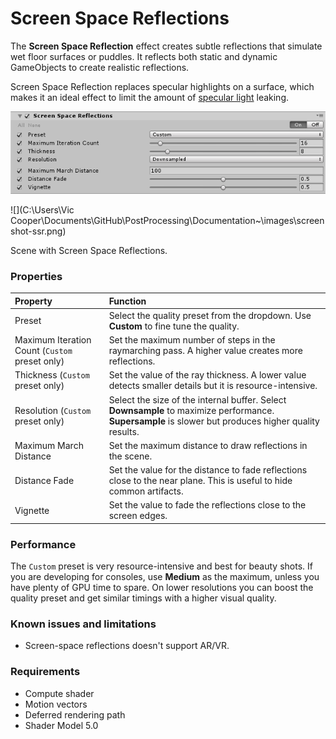 # Screen Space Reflections 

The **Screen Space Reflection** effect creates subtle reflections that simulate wet floor surfaces or puddles. It reflects both static and dynamic GameObjects to create realistic reflections.

Screen Space Reflection replaces specular highlights on a surface, which makes it an ideal effect to limit the amount of [specular light](https://docs.unity3d.com/Manual/shader-NormalSpecular.html) leaking.




![](images/ssr.png)

![](C:\Users\Vic Cooper\Documents\GitHub\PostProcessing\Documentation~\images\screenshot-ssr.png)

Scene with Screen Space Reflections.

### Properties

| Property                | Function                                                     |
| :----------------------- | :------------------------------------------------------------ |
| Preset                  | Select the quality preset from the dropdown. Use **Custom** to fine tune the quality. |
| Maximum Iteration Count (`Custom` preset only) | Set the maximum number of steps in the raymarching pass. A higher value creates more reflections. |
| Thickness (`Custom` preset only)| Set the value of the ray thickness. A lower value detects smaller details but it is resource-intensive. |
| Resolution (`Custom` preset only)| Select the size of the internal buffer. Select **Downsample** to maximize performance. **Supersample** is slower but produces higher quality results. |
| Maximum March Distance  | Set the maximum distance to draw reflections in the scene. |
| Distance Fade           | Set the value for the distance to fade reflections close to the near plane. This is useful to hide common artifacts. |
| Vignette                | Set the value to fade the reflections close to the screen edges. |

### Performance

The `Custom` preset is very resource-intensive and best for beauty shots. If you are developing for consoles, use **Medium** as the maximum, unless you have plenty of GPU time to spare. On lower resolutions you can boost the quality preset and get similar timings with a higher visual quality.

### Known issues and limitations

- Screen-space reflections doesn't support AR/VR.

### Requirements

- Compute shader
- Motion vectors
- Deferred rendering path
- Shader Model 5.0
